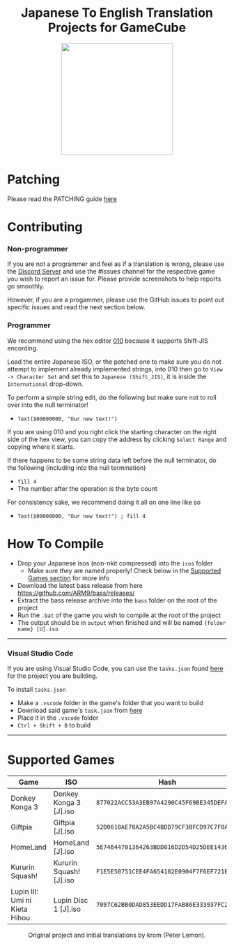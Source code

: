 <h1 align="center"> Japanese To English Translation Projects for GameCube</h1>

<p align="center">
  <img width="256" height="256" src="/../assets/logo.png">
</p>

# Patching
Please read the PATCHING guide [here](https://github.com/BttrDrgn/GCN-Translations/blob/329805a00d6ed7548c045fd4b6e8154ff6ca5766/PATCHING.md)

# Contributing

### Non-programmer
If you are not a programmer and feel as if a translation is wrong, please use the [Discord Server](https://discord.gg/axzRyKtQJx) and use the #issues channel for the respective game you wish to report an issue for. Please provide screenshots to help reports go smoothly.

However, if you are a progammer, please use the GitHub issues to point out specific issues and read the next section below.

### Programmer
We recommend using the hex editor [010](https://www.sweetscape.com/010editor/) because it supports Shift-JIS encording.

Load the entire Japanese ISO, or the patched one to make sure you do not attempt to implement already implemented strings, into 010 then go to `View  -> Character Set` and set this to `Japanese (Shift_JIS)`, it is inside the `International` drop-down.

To perform a simple string edit, do the following but make sure not to roll over into the null terminator!
- `Text($00000000, "Our new text!")`

If you are using 010 and you right click the starting character on the right side of the hex view, you can copy the address by clicking `Select Range` and copying where it starts.

If there happens to be some string data left before the null terminator, do the following (including into the null termination)
- `fill 4`
- The number after the operation is the byte count

For consistency sake, we recommend doing it all on one line like so
-  `Text($00000000, "Our new text!") ; fill 4`

# How To Compile
- Drop your Japanese isos (non-nkit compressed) into the `isos` folder
  - Make sure they are named properly! Check below in the [Supported Games section](https://github.com/BttrDrgn/GCN-Translations/blob/master/README.md#supported-games) for more info
- Download the latest bass release from here https://github.com/ARM9/bass/releases/
- Extract the bass release archive into the `bass` folder on the root of the project
- Run the `.bat` of the game you wish to compile at the root of the project
- The output should be in `output` when finished and will be named `{folder name} [U].iso`

--------------

### Visual Studio Code
If you are using Visual Studio Code, you can use the `tasks.json` found [here](https://github.com/BttrDrgn/GCN-Translations/tree/assets/Build%20Tasks/Vscode) for the project you are building.

To install `tasks.json`
- Make a `.vscode` folder in the game's folder that you want to build
- Download said game's `task.json` from [here](https://github.com/BttrDrgn/GCN-Translations/tree/assets/Build%20Tasks/Vscode)
- Place it in the `.vscode` folder
- `Ctrl + Shift + B` to build

--------------

# Supported Games
| Game                           | ISO                     | Hash                                       |
|--------------------------------|-------------------------|--------------------------------------------|
| Donkey Konga 3                 | Donkey Konga 3 [J].iso  | `877022ACC53A3EB97A4290C45F69BE345DEFA0E0` |
| Giftpia                        | Giftpia [J].iso         | `52D0610AE78A2A5BC4BDD79CF3BFCD97C7F0A638` |
| HomeLand                       | HomeLand [J].iso        | `5E74644701364263BDD016D2D54D25DEE1436345` |
| Kururin Squash!                | Kururin Squash! [J].iso | `F1E5E50751CEE4FA654182E0904F7F6EF721E5CC` |
| Lupin III: Umi ni Kieta Hihou  | Lupin Disc 1 [J].iso    | `7097C62BB0DAD853EEDD17FAB86E333937FC207D` |

<p align="center"> Original project and initial translations by krom (Peter Lemon). </p>
